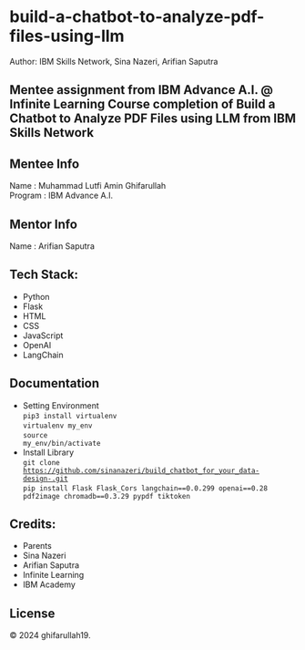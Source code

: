 # build-a-chatbot-to-analyze-pdf-files-using-llm
Author: IBM Skills Network, Sina Nazeri, Arifian Saputra

Mentee assignment from IBM Advance A.I. @ Infinite Learning 
Course completion of Build a Chatbot to Analyze PDF Files using LLM from IBM Skills Network
---

## Mentee Info
Name    : Muhammad Lutfi Amin Ghifarullah
<br>
Program : IBM Advance A.I.

## Mentor Info
Name     : Arifian Saputra

## Tech Stack:
- Python
- Flask
- HTML
- CSS
- JavaScript
- OpenAI
- LangChain

## Documentation
- Setting Environment <br>
  <code>pip3 install virtualenv</code> <br>
  <code>virtualenv my_env</code> <br>
  <code>source my_env/bin/activate</code>
- Install Library <br>
  <code>git clone https://github.com/sinanazeri/build_chatbot_for_your_data-design-.git</code> <br>
  <code>pip install Flask Flask_Cors langchain==0.0.299 openai==0.28 pdf2image chromadb==0.3.29 pypdf tiktoken</code> <br>

## Credits:
- Parents
- Sina Nazeri
- Arifian Saputra
- Infinite Learning
- IBM Academy

## License
&copy; 2024 ghifarullah19.